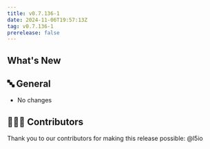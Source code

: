```yaml
---
title: v0.7.136-1
date: 2024-11-06T19:57:13Z
tag: v0.7.136-1
prerelease: false
---
```


## What's New
## 🔤 General
* No changes

## 👨🏽‍💻 Contributors

Thank you to our contributors for making this release possible:
@l5io
